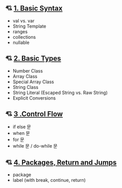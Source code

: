 ## 💘 [1. Basic Syntax](https://github.com/yeeeerim/Kotlin_Study/blob/main/Kotlin_Inflean/src/BasicSyntax.kt)
- val vs. var
- String Template
- ranges
- collections
- nullable

## 💘 [2. Basic Types](https://github.com/yeeeerim/Kotlin_Study/blob/main/Kotlin_Inflean/src/BasicTypes.kt)
- Number Class
- Array Class
- Special Array Class
- String Class
- String Literal (Escaped String vs. Raw String)
- Explicit Conversions

## 💘 [3 .Control Flow](https://github.com/yeeeerim/Kotlin_Study/blob/main/Kotlin_Inflean/src/ControlFlow.kt)
- if else 문
- when 문
- for 문
- while 문 / do-while 문

## 💘 [4. Packages, Return and Jumps](https://github.com/yeeeerim/Kotlin_Study/blob/main/Kotlin_Inflean/src/Packages_Return_Jumps.kt)
- package
- label (with break, continue, return)

